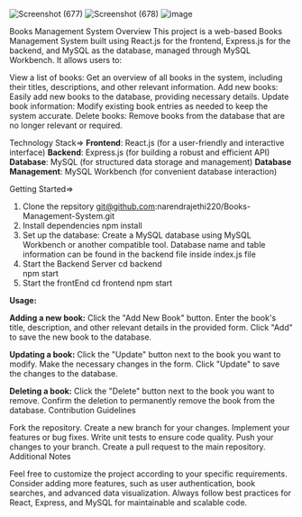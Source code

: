 ![Screenshot (677)](https://github.com/narendrajethi220/Books-Management-System/assets/55850738/de5f919b-c310-42fa-be6a-7dedd5c7051e)
![Screenshot (678)](https://github.com/narendrajethi220/Books-Management-System/assets/55850738/a1d5c15d-4ed9-452f-b7a8-cb9b6ed843d5)
![image](https://github.com/narendrajethi220/Books-Management-System/assets/55850738/341c1cb1-c76e-415c-a9c5-d6f14d0ff5be)

Books Management System
Overview
This project is a web-based Books Management System built using React.js for the frontend, Express.js for the backend, and MySQL as the database, managed through MySQL Workbench. It allows users to:

View a list of books: Get an overview of all books in the system, including their titles, descriptions, and other relevant information.
Add new books: Easily add new books to the database, providing necessary details.
Update book information: Modify existing book entries as needed to keep the system accurate.
Delete books: Remove books from the database that are no longer relevant or required.

Technology Stack=>
**Frontend**: React.js (for a user-friendly and interactive interface)
**Backend**: Express.js (for building a robust and efficient API)
**Database**: MySQL (for structured data storage and management)
**Database Management**: MySQL Workbench (for convenient database interaction)

Getting Started=>
1) Clone the repsitory
   git@github.com:narendrajethi220/Books-Management-System.git
2) Install dependencies
   npm install
3) Set up the database:
   Create a MySQL database using MySQL Workbench or another compatible tool.
   Database name and table information can be found in the backend file inside index.js file
4) Start the Backend Server
   cd backend   
   npm start
5) Start the frontEnd
   cd frontend
   npm start

**Usage:**

**Adding a new book:**
Click the "Add New Book" button.
Enter the book's title, description, and other relevant details in the provided form.
Click "Add" to save the new book to the database.

**Updating a book:**
Click the "Update" button next to the book you want to modify.
Make the necessary changes in the form.
Click "Update" to save the changes to the database.

**Deleting a book:**
Click the "Delete" button next to the book you want to remove.
Confirm the deletion to permanently remove the book from the database.
Contribution Guidelines

Fork the repository.
Create a new branch for your changes.
Implement your features or bug fixes.
Write unit tests to ensure code quality.
Push your changes to your branch.
Create a pull request to the main repository.
Additional Notes

Feel free to customize the project according to your specific requirements.
Consider adding more features, such as user authentication, book searches, and advanced data visualization.
Always follow best practices for React, Express, and MySQL for maintainable and scalable code.
